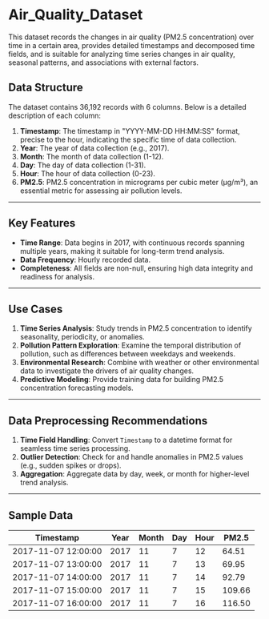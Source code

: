 # Air_Quality_Dataset
This dataset records the changes in air quality (PM2.5 concentration) over time in a certain area, provides detailed timestamps and decomposed time fields, and is suitable for analyzing time series changes in air quality, seasonal patterns, and associations with external factors.


## Data Structure
The dataset contains 36,192 records with 6 columns. Below is a detailed description of each column:

1. **Timestamp**: The timestamp in "YYYY-MM-DD HH:MM:SS" format, precise to the hour, indicating the specific time of data collection.
2. **Year**: The year of data collection (e.g., 2017).
3. **Month**: The month of data collection (1-12).
4. **Day**: The day of data collection (1-31).
5. **Hour**: The hour of data collection (0-23).
6. **PM2.5**: PM2.5 concentration in micrograms per cubic meter (µg/m³), an essential metric for assessing air pollution levels.

---

## Key Features
- **Time Range**: Data begins in 2017, with continuous records spanning multiple years, making it suitable for long-term trend analysis.
- **Data Frequency**: Hourly recorded data.
- **Completeness**: All fields are non-null, ensuring high data integrity and readiness for analysis.

---

## Use Cases
1. **Time Series Analysis**: Study trends in PM2.5 concentration to identify seasonality, periodicity, or anomalies.
2. **Pollution Pattern Exploration**: Examine the temporal distribution of pollution, such as differences between weekdays and weekends.
3. **Environmental Research**: Combine with weather or other environmental data to investigate the drivers of air quality changes.
4. **Predictive Modeling**: Provide training data for building PM2.5 concentration forecasting models.

---

## Data Preprocessing Recommendations
1. **Time Field Handling**: Convert `Timestamp` to a datetime format for seamless time series processing.
2. **Outlier Detection**: Check for and handle anomalies in PM2.5 values (e.g., sudden spikes or drops).
3. **Aggregation**: Aggregate data by day, week, or month for higher-level trend analysis.

---

## Sample Data

| Timestamp           | Year | Month | Day | Hour | PM2.5  |
|---------------------|------|-------|-----|------|--------|
| 2017-11-07 12:00:00 | 2017 | 11    | 7   | 12   | 64.51  |
| 2017-11-07 13:00:00 | 2017 | 11    | 7   | 13   | 69.95  |
| 2017-11-07 14:00:00 | 2017 | 11    | 7   | 14   | 92.79  |
| 2017-11-07 15:00:00 | 2017 | 11    | 7   | 15   | 109.66 |
| 2017-11-07 16:00:00 | 2017 | 11    | 7   | 16   | 116.50 |

